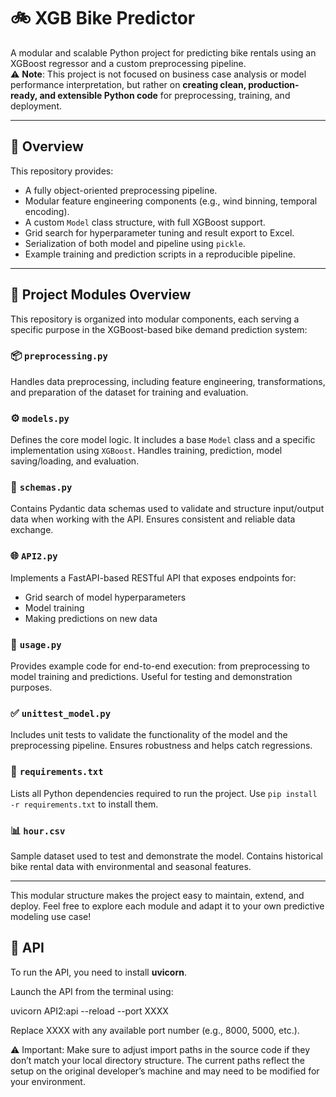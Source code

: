 # 🚲 XGB Bike Predictor

A modular and scalable Python project for predicting bike rentals using an XGBoost regressor and a custom preprocessing pipeline.  
⚠️ **Note**: This project is not focused on business case analysis or model performance interpretation, but rather on **creating clean, production-ready, and extensible Python code** for preprocessing, training, and deployment.

---

## 📌 Overview

This repository provides:

- A fully object-oriented preprocessing pipeline.
- Modular feature engineering components (e.g., wind binning, temporal encoding).
- A custom `Model` class structure, with full XGBoost support.
- Grid search for hyperparameter tuning and result export to Excel.
- Serialization of both model and pipeline using `pickle`.
- Example training and prediction scripts in a reproducible pipeline.

---
## 🧩 Project Modules Overview

This repository is organized into modular components, each serving a specific purpose in the XGBoost-based bike demand prediction system:

### 📦 `preprocessing.py`
Handles data preprocessing, including feature engineering, transformations, and preparation of the dataset for training and evaluation.

### ⚙️ `models.py`
Defines the core model logic. It includes a base `Model` class and a specific implementation using `XGBoost`. Handles training, prediction, model saving/loading, and evaluation.

### 📐 `schemas.py`
Contains Pydantic data schemas used to validate and structure input/output data when working with the API. Ensures consistent and reliable data exchange.

### 🌐 `API2.py`
Implements a FastAPI-based RESTful API that exposes endpoints for:
- Grid search of model hyperparameters
- Model training
- Making predictions on new data

### 🚀 `usage.py`
Provides example code for end-to-end execution: from preprocessing to model training and predictions. Useful for testing and demonstration purposes.

### ✅ `unittest_model.py`
Includes unit tests to validate the functionality of the model and the preprocessing pipeline. Ensures robustness and helps catch regressions.

### 📄 `requirements.txt`
Lists all Python dependencies required to run the project. Use `pip install -r requirements.txt` to install them.

### 📊 `hour.csv`
Sample dataset used to test and demonstrate the model. Contains historical bike rental data with environmental and seasonal features.

---

This modular structure makes the project easy to maintain, extend, and deploy. Feel free to explore each module and adapt it to your own predictive modeling use case!


## 🐝 API

To run the API, you need to install **uvicorn**.

Launch the API from the terminal using:

uvicorn API2:api --reload --port XXXX

Replace XXXX with any available port number (e.g., 8000, 5000, etc.).

⚠️ Important:
Make sure to adjust import paths in the source code if they don’t match your local directory structure.
The current paths reflect the setup on the original developer’s machine and may need to be modified for your environment.




